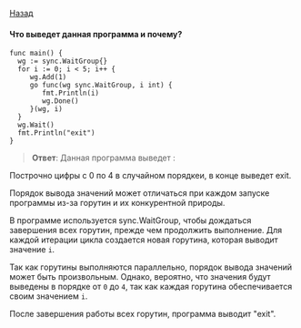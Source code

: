 [Назад](/README.md)

####  Что выведет данная программа и почему?

```
func main() {
  wg := sync.WaitGroup{}
  for i := 0; i < 5; i++ {
     wg.Add(1)
     go func(wg sync.WaitGroup, i int) {
        fmt.Println(i)
        wg.Done()
     }(wg, i)
  }
  wg.Wait()
  fmt.Println("exit")
}
```
> **Ответ**:
Данная программа выведет :

Построчно цифры с 0 по 4 в случайном порядкеи, в конце выведет exit. 

Порядок вывода значений может отличаться при каждом запуске программы из-за горутин и их конкурентной природы.

В программе используется sync.WaitGroup, чтобы дождаться завершения всех горутин, прежде чем продолжить выполнение. Для каждой итерации цикла создается новая горутина, которая выводит значение `i`.

Так как горутины выполняются параллельно, порядок вывода значений может быть произвольным. Однако, вероятно, что значения будут выведены в порядке от `0` до `4`, так как каждая горутина обеспечивается своим значением `i`.

После завершения работы всех горутин, программа выводит "exit".